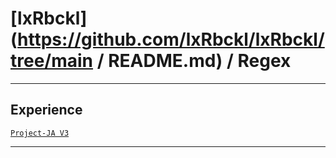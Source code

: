 # [lxRbckl](https://github.com/lxRbckl/lxRbckl/tree/main / README.md) / Regex

---

## Experience
[`Project-JA V3`](https://github.com/lxRbckl/Project-JA/blob/V3/README.md)

---
